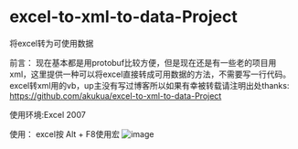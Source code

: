 # excel-to-xml-to-data-Project
将excel转为可使用数据

前言：
现在基本都是用protobuf比较方便，但是现在还是有一些老的项目用xml，这里提供一种可以将excel直接转成可用数据的方法，不需要写一行代码。
excel转xml用的vb，up主没有写过博客所以如果有幸被转载请注明出处thanks: https://github.com/akukua/excel-to-xml-to-data-Project

使用环境:Excel 2007

使用：
excel按 Alt + F8使用宏
![image](https://github.com/akukua/excel-to-xml-to-data-Project/blob/master/excel-to-xml-to-data/Gif/HowToUse.gif)

